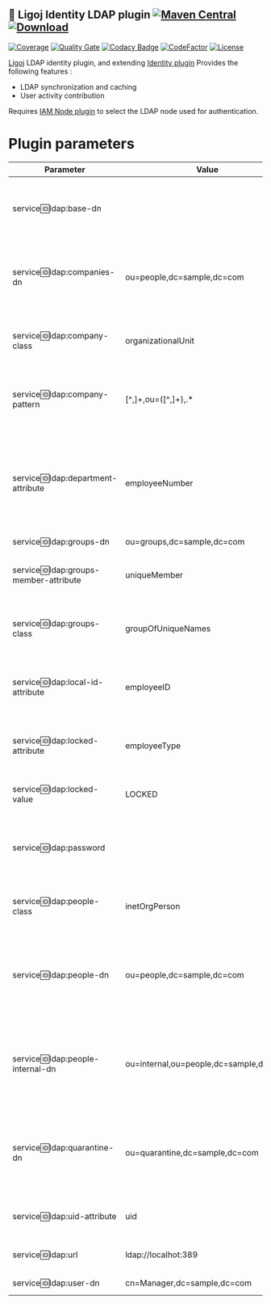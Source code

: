 ## :link: Ligoj Identity LDAP plugin [![Maven Central](https://maven-badges.herokuapp.com/maven-central/org.ligoj.plugin/plugin-id-ldap/badge.svg)](https://maven-badges.herokuapp.com/maven-central/org.ligoj.plugin/plugin-id-ldap) [![Download](https://api.bintray.com/packages/ligoj/maven-repo/plugin-id-ldap/images/download.svg) ](https://bintray.com/ligoj/maven-repo/plugin-id-ldap/_latestVersion)

[![Coverage](https://sonarcloud.io/api/project_badges/measure?project=org.ligoj.plugin%3Aplugin-id-ldap&metric=coverage)](https://sonarcloud.io/dashboard?id=org.ligoj.plugin%3Aplugin-id-ldap)
[![Quality Gate](https://sonarcloud.io/api/project_badges/measure?metric=alert_status&project=org.ligoj.plugin:plugin-id-ldap)](https://sonarcloud.io/dashboard/index/org.ligoj.plugin:plugin-id-ldap)
[![Codacy Badge](https://api.codacy.com/project/badge/Grade/abf810c094e44c0691f71174c707d6ed)](https://www.codacy.com/gh/ligoj/plugin-id-ldap?utm_source=github.com&amp;utm_medium=referral&amp;utm_content=ligoj/plugin-id-ldap&amp;utm_campaign=Badge_Grade)
[![CodeFactor](https://www.codefactor.io/repository/github/ligoj/plugin-id-ldap/badge)](https://www.codefactor.io/repository/github/ligoj/plugin-id-ldap)
[![License](http://img.shields.io/:license-mit-blue.svg)](http://fabdouglas.mit-license.org/)

[Ligoj](https://github.com/ligoj/ligoj) LDAP identity plugin, and
extending [Identity plugin](https://github.com/ligoj/plugin-id)
Provides the following features :

- LDAP synchronization and caching
- User activity contribution

Requires [IAM Node plugin](https://github.com/ligoj/plugin-iam-node) to select the LDAP node used for authentication.

# Plugin parameters

| Parameter                               | Value                                  | Note                                                                                                      |                     
|-----------------------------------------|----------------------------------------|-----------------------------------------------------------------------------------------------------------|
| service:id:ldap:base-dn                 | <empty>                                | Base DN of all DN. Should be empty for an easiest fine grained configuration.                             |
| service:id:ldap:companies-dn            | ou=people,dc=sample,dc=com             | DN within the people DN  where the companies owning real people are stored.                               |                             
| service:id:ldap:company-class           | organizationalUnit                     | LDAP object class of companies. Is also a filter for search.                                              |                            
| service:id:ldap:company-pattern         | [^,]+,ou=([^,]+),.*                    | Pattern extracting the company string name from a DN of an user.                                          |                            
| service:id:ldap:department-attribute    | employeeNumber                         | LDAP attribute name for the department value. Use a value compatible withe the LDAP schema.               |                            
| service:id:ldap:groups-dn               | ou=groups,dc=sample,dc=com             | DN of groups.                                                                                             |                                  
| service:id:ldap:groups-member-attribute | uniqueMember                           | LDAP group's attribute name referring to its members' DN.                                                 |                                  
| service:id:ldap:groups-class            | groupOfUniqueNames                     | LDAP object class of groups. Is also a filter for search.                                                 |                                  
| service:id:ldap:local-id-attribute      | employeeID                             | LDAP attribute name for the local employee number.                                                        |                                         
| service:id:ldap:locked-attribute        | employeeType                           | LDAP attribute name for the locked status of an user.                                                     |                                     
| service:id:ldap:locked-value            | LOCKED                                 | LDAP attribute valued of locked user.                                                                     |                               
| service:id:ldap:password                | <required>                             | Clear administrator password. This value is encrypted in database.                                        |                    
| service:id:ldap:people-class            | inetOrgPerson                          | LDAP object class of users. Is also a filter for search.                                                  |                               
| service:id:ldap:people-dn               | ou=people,dc=sample,dc=com             | Base DN of the people. This DN is used as primary search location for users.                              |                          
| service:id:ldap:people-internal-dn      | ou=internal,ou=people,dc=sample,dc=com | DN within the people DN to separate internal (writble) users from the other. (not yet fully implemented). |            
| service:id:ldap:quarantine-dn           | ou=quarantine,dc=sample,dc=com         | DN outside the people DN. Receive the users moved from their source without deleting them.                |       
| service:id:ldap:uid-attribute           | uid                                    | LDAP attribute name user identifier.                                                                      |    
| service:id:ldap:url                     | ldap://localhot:389                    | This  value is encrypted in database.                                                                     |            
| service:id:ldap:user-dn                 | cn=Manager,dc=sample,dc=com            | DN of administrator.                                                                                      |